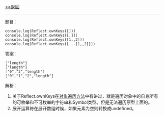 [<=返回](./index.md)
<hr/>

题目：
```
console.log(Reflect.ownKeys([]))
console.log(Reflect.ownKeys([,]))
console.log(Reflect.ownKeys([1,,2]))
console.log(Reflect.ownKeys([...[1,,2]]))
```

答案：
```
["length"]
["length"]
["0","2","length"]
["0","1","2","length"]
```

解析：
1. 关于Reflect.ownKeys在[对象遍历方法](../../technology/%E5%AF%B9%E8%B1%A1%E9%81%8D%E5%8E%86%E6%96%B9%E6%B3%95.md)中有讲过，就是遍历对象中的自身所有的可枚举和不可枚举的字符串和Symbol类型。但是无法遍历原型上面的。
2. 展开运算符在展开数组时候，如果元素为空则转换成undefined。
